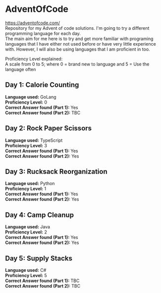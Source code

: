 # AdventOfCode
https://adventofcode.com/ <br/>
Repository for my Advent of code solutions. I'm going to try a different programming language for each day.<br/>
The main aim for me here is to try and get more familiar with programing languages that I have either not used before or have very little experience with. However, I will also be using languages that I am proficient in too.

Proficiency Level explained: </br>
A scale from 0 to 5; where 0 = brand new to language and 5 = Use the language often

<h2>Day 1: Calorie Counting</h2>
<b>Language used:</b> GoLang <br/>
<b>Proficiency Level:</b> 0 <br/>
<b>Correct Answer found (Part 1):</b> Yes <br/>
<b>Correct Answer found (Part 2):</b> TBC <br/>

<h2>Day 2: Rock Paper Scissors</h2>
<b>Language used:</b> TypeScript <br/>
<b>Proficiency Level:</b> 3 <br/>
<b>Correct Answer found (Part 1):</b> Yes <br/>
<b>Correct Answer found (Part 2):</b> Yes <br/>

<h2>Day 3: Rucksack Reorganization</h2>
<b>Language used:</b> Python <br/>
<b>Proficiency Level:</b> 1 <br/>
<b>Correct Answer found (Part 1):</b> Yes <br/>
<b>Correct Answer found (Part 2):</b> Yes <br/>

<h2>Day 4: Camp Cleanup</h2>
<b>Language used:</b> Java <br/>
<b>Proficiency Level:</b> 2 <br/>
<b>Correct Answer found (Part 1):</b> Yes <br/>
<b>Correct Answer found (Part 2):</b> Yes <br/>

<h2>Day 5: Supply Stacks</h2>
<b>Language used:</b> C# <br/>
<b>Proficiency Level:</b> 5 <br/>
<b>Correct Answer found (Part 1):</b> TBC <br/>
<b>Correct Answer found (Part 2):</b> TBC <br/>
